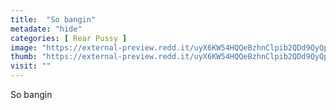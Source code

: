 ```yaml
---
title:  "So bangin"
metadate: "hide"
categories: [ Rear Pussy ]
image: "https://external-preview.redd.it/uyX6KW54HQQeBzhnClpib2QDd9QyQpRtqtFBeEQPRIs.jpg?auto=webp&s=d510ea797666d405fc0973e8e3893b44d2b2153a"
thumb: "https://external-preview.redd.it/uyX6KW54HQQeBzhnClpib2QDd9QyQpRtqtFBeEQPRIs.jpg?width=1080&crop=smart&auto=webp&s=94f4b25e841b7f9a290ad954958672fd35638b50"
visit: ""
---
```

So bangin
